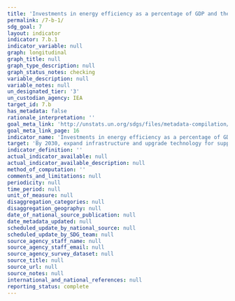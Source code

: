 ```yaml
---
title: 'Investments in energy efficiency as a percentage of GDP and the amount of foreign direct investment in financial transfer for infrastructure and technology to sustainable development services'
permalink: /7-b-1/
sdg_goal: 7
layout: indicator
indicator: 7.b.1
indicator_variable: null
graph: longitudinal
graph_title: null
graph_type_description: null
graph_status_notes: checking
variable_description: null
variable_notes: null
un_designated_tier: '3'
un_custodian_agency: IEA
target_id: 7.b
has_metadata: false
rationale_interpretation: ''
goal_meta_link: 'http://unstats.un.org/sdgs/files/metadata-compilation/Metadata-Goal-7.pdf'
goal_meta_link_page: 16
indicator_name: 'Investments in energy efficiency as a percentage of GDP and the amount of foreign direct investment in financial transfer for infrastructure and technology to sustainable development services'
target: 'By 2030, expand infrastructure and upgrade technology for supplying modern and sustainable energy services for all in developing countries, in particular least developed countries and small island developing States.'
indicator_definition: ''
actual_indicator_available: null
actual_indicator_available_description: null
method_of_computation: ''
comments_and_limitations: null
periodicity: null
time_period: null
unit_of_measure: null
disaggregation_categories: null
disaggregation_geography: null
date_of_national_source_publication: null
date_metadata_updated: null
scheduled_update_by_national_source: null
scheduled_update_by_SDG_team: null
source_agency_staff_name: null
source_agency_staff_email: null
source_agency_survey_dataset: null
source_title: null
source_url: null
source_notes: null
international_and_national_references: null
reporting_status: complete
---
```

